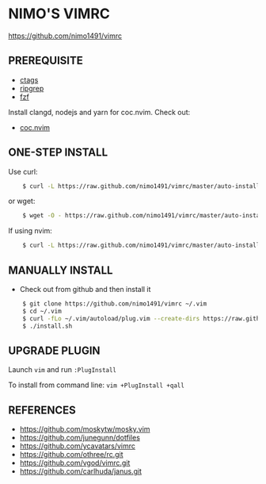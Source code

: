 # NIMO'S VIMRC
https://github.com/nimo1491/vimrc


## PREREQUISITE

* [ctags](http://ctags.sourceforge.net/)
* [ripgrep](https://github.com/BurntSushi/ripgrep)
* [fzf](https://github.com/junegunn/fzf)

Install clangd, nodejs and yarn for coc.nvim. Check out:

* [coc.nvim](https://github.com/neoclide/coc.nvim)


## ONE-STEP INSTALL

Use curl:

```bash
    $ curl -L https://raw.github.com/nimo1491/vimrc/master/auto-install.sh | bash
```

or wget:

```bash
    $ wget -O - https://raw.github.com/nimo1491/vimrc/master/auto-install.sh | bash
```

If using nvim:

```bash
    $ curl -L https://raw.github.com/nimo1491/vimrc/master/auto-install.sh | bash -s nvim
```


## MANUALLY INSTALL

* Check out from github and then install it

```bash
    $ git clone https://github.com/nimo1491/vimrc ~/.vim
    $ cd ~/.vim
    $ curl -fLo ~/.vim/autoload/plug.vim --create-dirs https://raw.githubusercontent.com/junegunn/vim-plug/master/plug.vim
    $ ./install.sh
```


## UPGRADE PLUGIN

Launch `vim` and run `:PlugInstall`

To install from command line: `vim +PlugInstall +qall`


REFERENCES
----------

* https://github.com/moskytw/mosky.vim
* https://github.com/junegunn/dotfiles
* https://github.com/ycavatars/vimrc
* https://github.com/othree/rc.git
* https://github.com/vgod/vimrc.git
* https://github.com/carlhuda/janus.git

